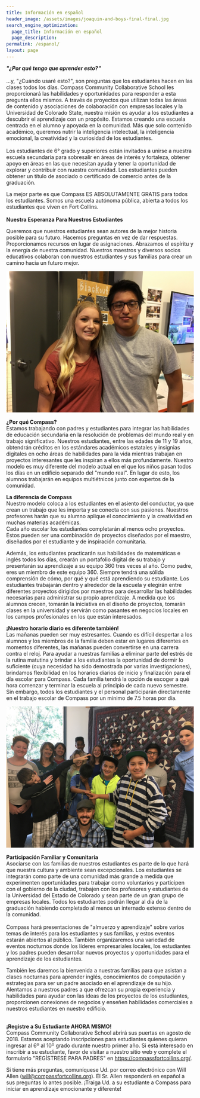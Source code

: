 ```yaml
---
title: Información en español
header_image: /assets/images/joaquin-and-boys-final-final.jpg
search_engine_optimization:
  page_title: Información en español
  page_description:
permalink: /espanol/
layout: page
---
```


***"&iquest;Por qu&eacute; tengo que aprender esto?"***<br><br>...y, "&iquest;Cu&aacute;ndo usar&eacute; esto?", son preguntas que los estudiantes hacen en las clases todos los d&iacute;as. Compass Community Collaborative School les proporcionar&aacute; las habilidades y oportunidades para responder a esta pregunta ellos mismos. A trav&eacute;s de proyectos que utilizan todas las &aacute;reas de contenido y asociaciones de colaboraci&oacute;n con empresas locales y la Universidad de Colorado State, nuestra misi&oacute;n es ayudar a los estudiantes a descubrir el aprendizaje con un prop&oacute;sito. Estamos creando una escuela centrada en el alumno y apoyada en la comunidad. M&aacute;s que solo contenido acad&eacute;mico, queremos nutrir la inteligencia intelectual, la inteligencia emocional, la creatividad y la curiosidad de los estudiantes.<br><br>Los estudiantes de 6&deg; grado y superiores est&aacute;n invitados a unirse a nuestra escuela secundaria para sobresalir en &aacute;reas de inter&eacute;s y fortaleza, obtener apoyo en &aacute;reas en las que necesitan ayuda y tener la oportunidad de explorar y contribuir con nuestra comunidad. Los estudiantes pueden obtener un t&iacute;tulo de asociado o certificado de comercio antes de la graduaci&oacute;n.

La mejor parte es que Compass ES ABSOLUTAMENTE GRATIS para todos los estudiantes. Somos una escuela aut&oacute;noma p&uacute;blica, abierta a todos los estudiantes que viven en Fort Collins.<br><br>**Nuestra Esperanza Para Nuestros Estudiantes**

Queremos que nuestros estudiantes sean autores de la mejor historia posible para su futuro. Hacemos preguntas en vez de dar respuestas. Proporcionamos recursos en lugar de asignaciones. Abrazamos el esp&iacute;ritu y la energ&iacute;a de nuestra comunidad. Nuestros maestros y diversos socios educativos colaboran con nuestros estudiantes y sus familias para crear un camino hacia un futuro mejor.

![](/assets/images/versions/img-2867---x----4032-3024x---.jpg)

**&iquest;Por qu&eacute; Compass?**<br>Estamos trabajando con padres y estudiantes para integrar las habilidades de educaci&oacute;n secundaria en la resoluci&oacute;n de problemas del mundo real y en trabajo significativo. Nuestros estudiantes, entre las edades de 11 y 19 a&ntilde;os, obtendr&aacute;n cr&eacute;ditos en los est&aacute;ndares acad&eacute;micos estatales y insignias digitales en ocho &aacute;reas de habilidades para la vida mientras trabajan en proyectos interesantes que les inspiran a ellos m&aacute;s profundamente. Nuestro modelo es muy diferente del modelo actual en el que los ni&ntilde;os pasan todos los d&iacute;as en un edificio separado del "mundo real". En lugar de esto, los alumnos trabajar&aacute;n en equipos multi&eacute;tnicos junto con expertos de la comunidad.

**La diferencia de Compass**<br>Nuestro modelo coloca a los estudiantes en el asiento del conductor, ya que crean un trabajo que les importa y se conecta con sus pasiones. Nuestros profesores har&aacute;n que su alumno aplique el conocimiento y la creatividad en muchas materias acad&eacute;micas.<br>Cada a&ntilde;o escolar los estudiantes completar&aacute;n al menos ocho proyectos. Estos pueden ser una combinaci&oacute;n de proyectos dise&ntilde;ados por el maestro, dise&ntilde;ados por el estudiante y de inspiraci&oacute;n comunitaria.

Adem&aacute;s, los estudiantes practicar&aacute;n sus habilidades de matem&aacute;ticas e ingl&eacute;s todos los d&iacute;as, crear&aacute;n un portafolio digital de su trabajo y presentar&aacute;n su aprendizaje a su equipo 360 tres veces al a&ntilde;o. Como padre, eres un miembro de este equipo 360. Siempre tendr&aacute; una s&oacute;lida comprensi&oacute;n de c&oacute;mo, por qu&eacute; y qu&eacute; est&aacute; aprendiendo su estudiante. Los estudiantes trabajar&aacute;n dentro y alrededor de la escuela y elegir&aacute;n entre diferentes proyectos dirigidos por maestros para desarrollar las habilidades necesarias para administrar su propio aprendizaje. A medida que los alumnos crecen, tomar&aacute;n la iniciativa en el dise&ntilde;o de proyectos, tomar&aacute;n clases en la universidad y servir&aacute;n como pasantes en negocios locales en los campos profesionales en los que est&aacute;n interesados.<br>

**&iexcl;Nuestro horario diario es diferente tambi&eacute;n!**<br>Las ma&ntilde;anas pueden ser muy estresantes. Cuando es dif&iacute;cil despertar a los alumnos y los miembros de la familia deben estar en lugares diferentes en momentos diferentes, las ma&ntilde;anas pueden convertirse en una carrera contra el reloj. Para ayudar a nuestras familias a eliminar parte del estr&eacute;s de la rutina matutina y brindar a los estudiantes la oportunidad de dormir lo suficiente (cuya necesidad ha sido demostrada por varias investigaciones), brindamos flexibilidad en los horarios diarios de inicio y finalizaci&oacute;n para el d&iacute;a escolar para Compass. Cada familia tendr&aacute; la opci&oacute;n de escoger a qu&eacute; hora comenzar y terminar la escuela al principio de cada nuevo semestre. Sin embargo, todos los estudiantes y el personal participar&aacute;n directamente en el trabajo escolar de Compass por un m&iacute;nimo de 7.5 horas por d&iacute;a.

![](/assets/images/versions/img-2727---x----4032-3024x---.jpg)

**Participaci&oacute;n Familiar y Comunitaria**<br>Asociarse con las familias de nuestros estudiantes es parte de lo que har&aacute; que nuestra cultura y ambiente sean excepcionales. Los estudiantes se integrar&aacute;n como parte de una comunidad m&aacute;s grande a medida que experimenten oportunidades para trabajar como voluntarios y participen con el gobierno de la ciudad, trabajen con los profesores y estudiantes de la Universidad del Estado de Colorado y sean parte de un gran grupo de empresas locales. Todos los estudiantes podr&aacute;n llegar al d&iacute;a de la graduaci&oacute;n habiendo completado al menos un internado extenso dentro de la comunidad.<br><br>Compass har&aacute; presentaciones de "almuerzo y aprendizaje" sobre varios temas de inter&eacute;s para los estudiantes y sus familias, y estos eventos estar&aacute;n abiertos al p&uacute;blico. Tambi&eacute;n organizaremos una variedad de eventos nocturnos donde los l&iacute;deres empresariales locales, los estudiantes y los padres pueden desarrollar nuevos proyectos y oportunidades para el aprendizaje de los estudiantes.

Tambi&eacute;n les daremos la bienvenida a nuestras familias para que asistan a clases nocturnas para aprender ingl&eacute;s, conocimientos de computaci&oacute;n y estrategias para ser un padre asociado en el aprendizaje de su hijo. Alentamos a nuestros padres a que ofrezcan su propia experiencia y habilidades para ayudar con las ideas de los proyectos de los estudiantes, proporcionen conexiones de negocios y ense&ntilde;en habilidades comerciales a nuestros estudiantes en nuestro edificio.<br>&nbsp;

**&iexcl;Registre a Su Estudiante AHORA MISMO!**<br>Compass Community Collaborative School abrir&aacute; sus puertas en agosto de 2018. Estamos aceptando inscripciones para estudiantes quienes quieran ingresar al 6&ordm; al 10&ordm; grado durante nuestro primer a&ntilde;o. Si est&aacute; interesado en inscribir a su estudiante, favor de visitar a nuestro sitio web y complete el formulario "REG&Iacute;STRESE PARA PADRES" en https://compassfortcollins.org/.

Si tiene m&aacute;s preguntas, comun&iacute;quese Ud. por correo electr&oacute;nico con Will Allen (will@compassfortcollins.org). El Sr. Allen responder&aacute; en espa&ntilde;ol a sus preguntas lo antes posible. &iexcl;Traiga Ud. a su estudiante a Compass para iniciar en aprendizaje emocionante y diferente!